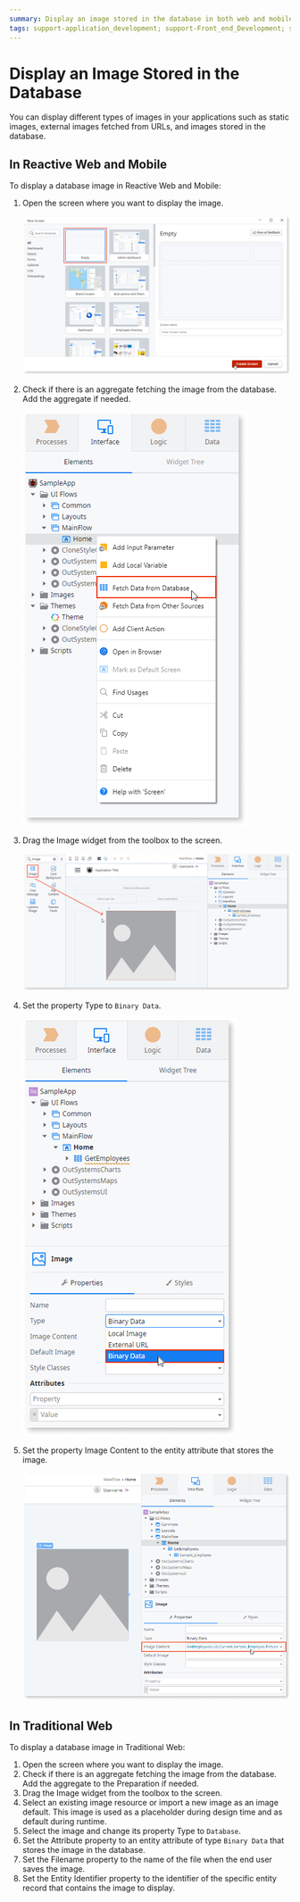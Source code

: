 ```yaml
---
summary: Display an image stored in the database in both web and mobile applications.
tags: support-application_development; support-Front_end_Development; support-Mobile_Apps; support-webapps
---
```


# Display an Image Stored in the Database

You can display different types of images in your applications such as static images, external images fetched from URLs, and images stored in the database.

## In Reactive Web and Mobile

To display a database image in Reactive Web and Mobile:

1. Open the screen where you want to display the image. 

    ![](images/open-screen-ss.png)

 

2. Check if there is an aggregate fetching the image from the database. Add the aggregate if needed. 

    ![](images/add-aggregate-ss.png)

   


3. Drag the Image widget from the toolbox to the screen. 

    ![](images/drag-image-widget-ss.png)

   


4. Set the property Type to `Binary Data`. 

    ![](images/set-property-type.png)

  


5. Set the property Image Content to the entity attribute that stores the image.


    ![](images/set-property-image-content.png)

   


## In Traditional Web

To display a database image in Traditional Web:

1. Open the screen where you want to display the image.
1. Check if there is an aggregate fetching the image from the database. Add the aggregate to the Preparation if needed.
1. Drag the Image widget from the toolbox to the screen. 
1. Select an existing image resource or import a new image as an image default. This image is used as a placeholder during design time and as default during runtime. 
1. Select the image and change its property Type to `Database`.
1. Set the Attribute property to an entity attribute of type `Binary Data` that stores the image in the database. 
1. Set the Filename property to the name of the file when the end user saves the image.
1. Set the Entity Identifier property to the identifier of the specific entity record that contains the image to display. 
